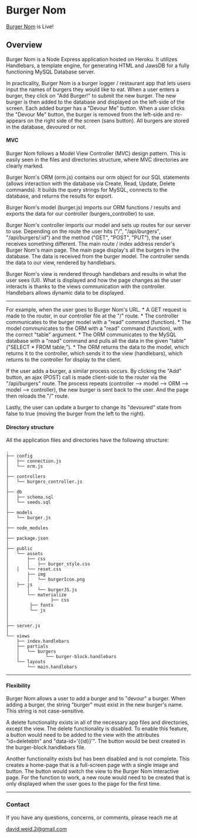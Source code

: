 # Burger Nom

[Burger Nom](https://desolate-garden-11224.herokuapp.com/) is Live!

## Overview

Burger Nom is a Node Express application hosted on Heroku. It utilizes Handlebars, a template engine, for generating HTML and JawsDB for a fully functioning MySQL Database server.

In practicality, Burger Nom is a burger logger / restaurant app that lets users input the names of burgers they would like to eat. When a user enters a burger, they click on "Add Burger!" to submit the new burger.
The new burger is then added to the database and displayed on the left-side of the screen. Each added burger has a "Devour Me" button. When a user clicks the "Devour Me" button, the burger is removed from the left-side
and re-appears on the right side of the screen (sans button). All burgers are stored in the database, devoured or not.

#### MVC

Burger Nom follows a Model View Controller (MVC) design pattern. This is easily seen in the files and directories structure, where MVC directories are clearly marked.

Burger Nom's ORM (orm.js) contains our orm object for our SQL statements (allows interaction with the database via Create, Read, Update, Delete commands). It builds the query strings for MySQL, connects to the database, and returns the results for export.

Burger Nom's model (burger.js) imports our ORM functions / results and exports the data for our controller (burgers_controller) to use.

Burger Nom's controller imports our model and sets up routes for our server to use. Depending on the route the user hits ("/", "/api/burgers", "/api/burgers/:id") and the method ("GET", "POST", "PUT"), the user receives something different.
The main route / index address render's Burger Nom's main page. The main page display's all the burgers in the database. The data is received from the burger model. The controller sends the data to our view, rendered by handlebars.

Burger Nom's view is rendered through handlebars and results in what the user sees (UI). What is displayed and how the page changes as the user interacts is thanks to the views communication with the controller.
Handlebars allows dynamic data to be displayed.

- - -

For example, when the user goes to Burger Nom's URL.
	* A GET request is made to the router, in our controller file at the "/" route.
	* The controller communicates to the burger model with a "read" command (function).
	* The model communicates to the ORM with a "read" command (function), with the correct "table" argument.
	* The ORM communicates to the MySQL database with a "read" command and pulls all the data in the given "table" ("SELECT * FROM table;").
	* The ORM returns the data to the model, which returns it to the controller, which sends it to the view (handlebars), which returns to the controller for display to the client.

If the user adds a burger, a similar process occurs. By clicking the "Add" button, an ajax (POST) call is made client-side to the router via the "/api/burgers" route.
The process repeats (controller --> model --> ORM --> model --> controller), the new burger is sent back to the user. And the page then reloads the "/" route.

Lastly, the user can update a burger to change its "devoured" state from false to true (moving the burger from the left to the right).

#### Directory structure

All the application files and directories have the following structure:

```
.
├── config
│   ├── connection.js
│   └── orm.js
│ 
├── controllers
│   └── burgers_controller.js
│
├── db
│   ├── schema.sql
│   └── seeds.sql
│
├── models
│   └── burger.js
│ 
├── node_modules
│ 
├── package.json
│
├── public
│   └── assets
│       ├── css
│       │   ├── burger_style.css
│	│   └── reset.css
│       ├── img
│       │   └── burgerIcon.png
│	├── js
│       │   └── burgerJS.js
│       └── materialize
│                ├── css
│		 ├── fonts
│		 └── js
│   
│
├── server.js
│
└── views
    ├── index.handlebars
    ├── partials
    │	└── burgers
    │	       └── burger-block.handlebars
    └── layouts
        └── main.handlebars
```

- - -

#### Flexibility

Burger Nom allows a user to add a burger and to "devour" a burger. When adding a burger, the string "burger" must exist in the new burger's name. This string is not case-sensitive.

A delete functionality exists in all of the necessary app files and directories, except the view. The delete functionality is disabled. To enable this feature, a button would need
to be added to the view with the attributes "id=deletebtn" and "data-id='{{id}}'". The button would be best created in the burger-block.handlebars file.

Another functionality exists but has been disabled and is not complete. This creates a home-page that is a full-screen page with a single image and button. The button would
switch the view to the Burger Nom interactive page. For the function to work, a new route would need to be created that is only displayed when the user goes to the page for the first time.

- - -

### Contact

If you have any questions, concerns, or comments, please reach me at

david.weid.2@gmail.com
